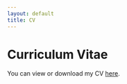 ```yaml
---
layout: default
title: CV
---
```


# Curriculum Vitae

You can view or download my CV [here](cv.pdf).
